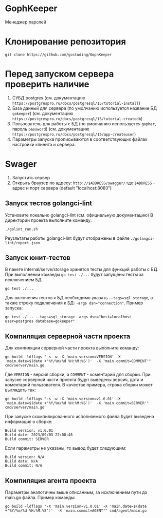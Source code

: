 # GophKeeper
Менеджер паролей 

# Клонирование репозитория
```
git clone https://github.com/gostuding/GophKeeper
```
# Перед запуском сервера проверить наличие

1. СУБД postgres (см. документацию `https://postgrespro.ru/docs/postgresql/15/tutorial-install`)
2. База данный для сервера (по умолчанию используется название БД `gokeeper`) (см. документацию `https://postgrespro.ru/docs/postgresql/15/tutorial-createdb`)
3. Пользователь для работы с БД (по умолчанию используется `gopher`, пароль `password`) (см. документацию `https://postgrespro.ru/docs/postgresql/15/app-createuser`)
4. Параметры запуска прописываются в соответствующих файлах настройки клиента и сервера.

# Swager

1. Запустить сервер 
2. Открыть браузер по адресу: `http://$ADDRESS/swagger/` где `$ADDRESS` - адрес и порт сервера (default "localhost:8080")


## Запуск тестов golangci-lint

Установите локально golangci-lint (см. официальную документацию)
В директории проекта выполните команду:
```
./golint_run.sh
```
Реузльтаты работы golangci-lint будут отображены в файле `./golangci-lint/report.json`

## Запуск юнит-тестов 

В пакете internal/serve/storage хранятся тесты для функций работы с БД.
При выполнении команды ```go test ./...``` будут запущены тесты за исключением БД.
```
go test ./...
```
Для включения тестов к БД необходимо указать ```--tags=sql_storage```, 
а также строку подключения к БД: ```-args dsn="connection"```.
Пример запуска:
```
go test ./... --tags=sql_storage -args dsn="host=localhost user=postgres database=gokeeper"
``` 

## Компиляция серверной части проекта

Для компиляции серверной части проекта выполните команду:

```
go build -ldflags "-s -w -X 'main.version=VERSION' -X 'main.date=$(date +'%Y/%m/%d %H:%M:%S')'  -X 'main.commit=COMMENT'" cmd/server/main.go 
```
Где ```VERSION``` -  версия сборки, а ```COMMENT``` - коментарий для сборки.
При запуске серверной части проекта будут выведены версия, дата и коментарий пользователя.
В качестве примера, строка сборки может выглядеть так: 

```
go build -ldflags "-s -w -X 'main.version=v1.0.01' -X 'main.date=$(date +'%Y/%m/%d %H:%M:%S')'  -X 'main.commit=SERVER'" cmd/server/main.go
```
При завуске скомпилированного исполняемого файла будет выведена информация о сборке:
```
Build version: v1.0.01
Build date: 2023/09/03 22:00:46
Build commit: SERVER
```
Если параметры не указаны, то вывод будет следующим:
```
Build version: N/A
Build date: N/A
Build commit: N/A
```

## Компиляция агента проекта

Параметры аналогичны выше описанным, за исключением пути до main.go файла. Пример команды:
```
go build -ldflags "-X 'main.version=v1.0.01' -X 'main.date=$(date +'%Y/%m/%d %H:%M:%S')'  -X 'main.commit=AGENT'" cmd/agent/main.go
```

